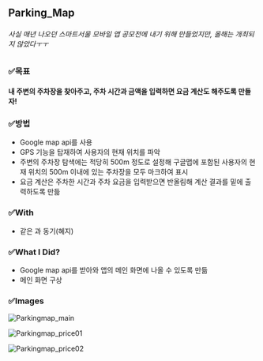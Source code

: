 ## Parking_Map

###### 사실 매년 나오던 스마트서울 모바일 앱 공모전에 내기 위해 만들었지만, 올해는 개최되지 않았다ㅜㅜ

### :white_check_mark:목표
#### 내 주변의 **주차장**을 찾아주고, 주차 시간과 금액을 입력하면 **요금 계산**도 해주도록 만들자!

### :white_check_mark:방법
+ Google map api를 사용
+ GPS 기능을 탑재하여 사용자의 현재 위치를 파악
+ 주변의 주차장 탐색에는 적당히 500m 정도로 설정해 구글맵에 포함된 사용자의 현재 위치의 500m 이내에 있는 주차장을 모두 마크하여 표시
+ 요금 계산은 주차한 시간과 주차 요금을 입력받으면 반올림해 계산 결과를 밑에 출력하도록 만듦

### :white_check_mark:With
+ 같은 과 동기(혜지)

### :white_check_mark:What I Did?
+ Google map api를 받아와 앱의 메인 화면에 나올 수 있도록 만듦
+ 메인 화면 구상

### :white_check_mark:Images

![Parkingmap_main](https://user-images.githubusercontent.com/57928612/99361012-cc522980-28f4-11eb-879f-904271622e2b.jpg)

![Parkingmap_price01](https://user-images.githubusercontent.com/57928612/99361020-ce1bed00-28f4-11eb-9bc7-a83f50262f61.jpg)

![Parkingmap_price02](https://user-images.githubusercontent.com/57928612/99361029-d07e4700-28f4-11eb-8334-6d03183f1a14.jpg)
